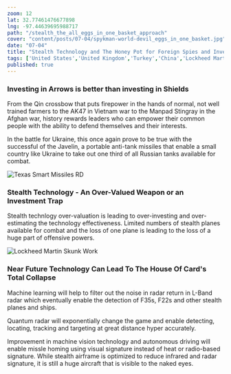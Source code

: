 ```yaml
---
zoom: 12
lat: 32.77461476677898
lng: -97.44639695988717
path: "/stealth_the_all_eggs_in_one_basket_approach"
cover: "content/posts/07-04/spykman-world-devil_eggs_in_one_basket.jpg"
date: "07-04"
title: "Stealth Technology and The Honey Pot for Foreign Spies and Investors"
tags: ['United States','United Kingdom','Turkey','China','Lockheed Martin','Texas Instrument','Pratt and Whitney','Russia', 'Spykman World','Nicholas Spykman'] 
published: true
---
```

### Investing in Arrows is better than investing in Shields
From the Qin crossbow that puts firepower in the hands of normal, not well trained farmers to the AK47 in Vietnam war to the Manpad Stingray in the Afghan war, history rewards leaders who can empower their common people with the ability to defend themselves and their interests. 

In the battle for Ukraine, this once again prove to be true with the successful of the Javelin, a portable anti-tank missiles that enable a small country like Ukraine to take out one third of all Russian tanks available for combat.

![Texas Smart Missiles RD](content/posts/07-04/texas_smart_missiles_RD.png)

### Stealth Technology - An Over-Valued Weapon or an Investment Trap
Stealth technlogy over-valuation is leading to over-investing and over-estimating the technology effectiveness. Limited numbers of stealth planes available for combat and the loss of one plane is leading to the loss of a huge part of offensive powers. 

![Lockheed Martin Skunk Work](content/posts/07-04/lockheed_skunk_works.png)


### Near Future Technology Can Lead To The House Of Card's Total Collapse
Machine learning will help to filter out the noise in radar return in L-Band radar which eventually enable the detection of F35s, F22s and other stealth planes and ships.

Quantum radar will exponentially change the game and enable detecting, locating, tracking and targeting at great distance hyper accurately.

Improvement in machine vision technology and autonomous driving will enable missle homing using visual signature instead of heat or radio-based signature. While stealth airframe is optimized to reduce infrared and radar signature, it is still a huge aircraft that is visible to the naked eyes.
